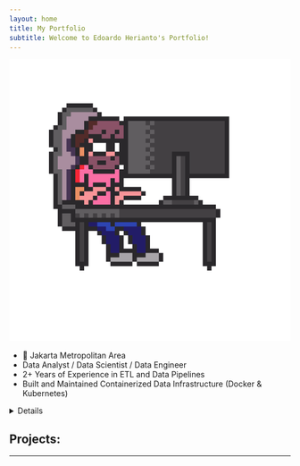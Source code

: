 ```yaml
---
layout: home
title: My Portfolio
subtitle: Welcome to Edoardo Herianto's Portfolio!
---
```


![Crepe](/assets/img/1.gif)
- 📍 Jakarta Metropolitan Area
- Data Analyst / Data Scientist / Data Engineer
- 2+ Years of Experience in ETL and Data Pipelines
- Built and Maintained Containerized Data Infrastructure (Docker & Kubernetes)
<details markdown="1"> <summarySkills</summary> 
  - python 
  - sql </details>

## Projects:
---
